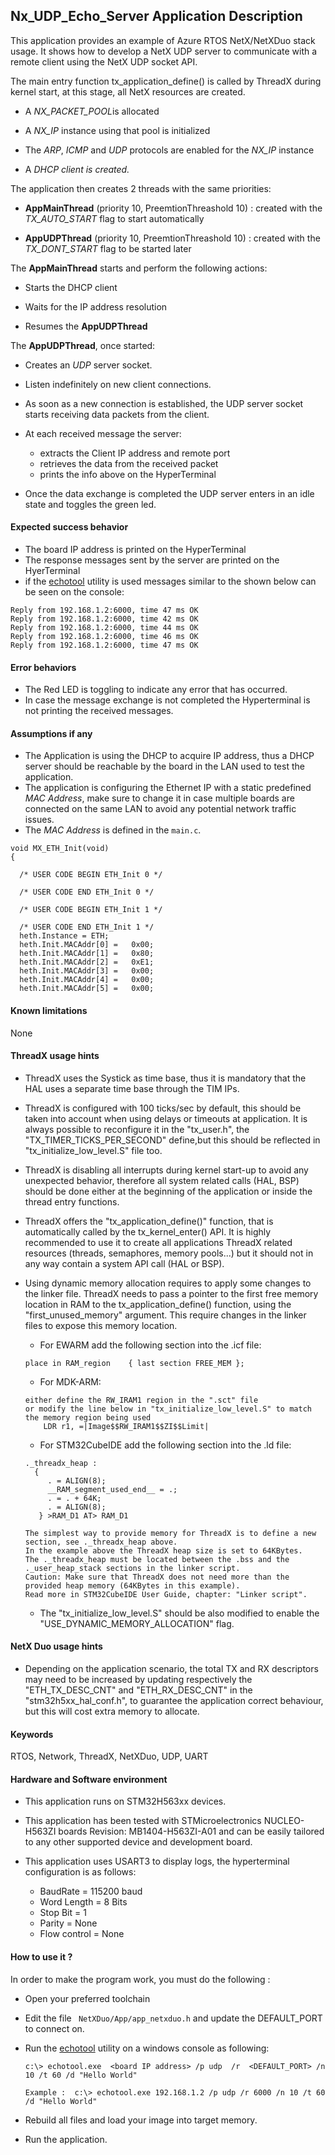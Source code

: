 
## <b>Nx_UDP_Echo_Server Application Description</b>

This application provides an example of Azure RTOS NetX/NetXDuo stack usage.
It shows how to develop a NetX UDP server to communicate with a remote client using
the NetX UDP socket API.

The main entry function tx_application_define() is called by ThreadX during kernel start, at this stage, all NetX resources are created.

 + A <i>NX_PACKET_POOL</i>is allocated

 + A <i>NX_IP</i> instance using that pool is initialized

 + The <i>ARP</i>, <i>ICMP</i> and <i>UDP</i> protocols are enabled for the <i>NX_IP</i> instance

 + A <i>DHCP client is created.</i>

The application then creates 2 threads with the same priorities:

 + **AppMainThread** (priority 10, PreemtionThreashold 10) : created with the <i>TX_AUTO_START</i> flag to start automatically

 + **AppUDPThread** (priority 10, PreemtionThreashold 10) : created with the <i>TX_DONT_START</i> flag to be started later

The **AppMainThread** starts and perform the following actions:

  + Starts the DHCP client

  + Waits for the IP address resolution

  + Resumes the **AppUDPThread**

The **AppUDPThread**, once started:

  + Creates an <i>UDP</i> server socket.
  + Listen indefinitely on new client connections.
  + As soon as a new connection is established, the UDP server socket starts receiving data packets from the client.

  + At each received message the server:

      + extracts the Client IP address and remote port
      + retrieves the data from the received packet
      + prints the info above on the HyperTerminal

  + Once the data exchange is completed the UDP server enters in an idle state and toggles the green led.


#### <b>Expected success behavior</b>

 + The board IP address is printed on the HyperTerminal
 + The response messages sent by the server are printed on the HyerTerminal
 + if the [echotool](https://github.com/PavelBansky/EchoTool/releases/tag/v1.5.0.0) utility  is used messages similar to the shown below can be seen on the console:

```
Reply from 192.168.1.2:6000, time 47 ms OK
Reply from 192.168.1.2:6000, time 42 ms OK
Reply from 192.168.1.2:6000, time 44 ms OK
Reply from 192.168.1.2:6000, time 46 ms OK
Reply from 192.168.1.2:6000, time 47 ms OK

```

#### <b>Error behaviors</b>

+ The Red LED is toggling to indicate any error that has occurred.
+ In case the message exchange is not completed the Hyperterminal is not printing the received messages.

#### <b>Assumptions if any</b>
- The Application is using the DHCP to acquire IP address, thus a DHCP server should be reachable by the board in the LAN used to test the application.
- The application is configuring the Ethernet IP with a static predefined <i>MAC Address</i>, make sure to change it in case multiple boards are connected on the same LAN to avoid any potential network traffic issues.
- The <i>MAC Address</i> is defined in the `main.c`.

```
void MX_ETH_Init(void)
{

  /* USER CODE BEGIN ETH_Init 0 */

  /* USER CODE END ETH_Init 0 */

  /* USER CODE BEGIN ETH_Init 1 */

  /* USER CODE END ETH_Init 1 */
  heth.Instance = ETH;
  heth.Init.MACAddr[0] =   0x00;
  heth.Init.MACAddr[1] =   0x80;
  heth.Init.MACAddr[2] =   0xE1;
  heth.Init.MACAddr[3] =   0x00;
  heth.Init.MACAddr[4] =   0x00;
  heth.Init.MACAddr[5] =   0x00;
```
#### <b>Known limitations</b>
None

#### <b>ThreadX usage hints</b>

 - ThreadX uses the Systick as time base, thus it is mandatory that the HAL uses a separate time base through the TIM IPs.
 - ThreadX is configured with 100 ticks/sec by default, this should be taken into account when using delays or timeouts at application. It is always possible to reconfigure it in the "tx_user.h", the "TX_TIMER_TICKS_PER_SECOND" define,but this should be reflected in "tx_initialize_low_level.S" file too.
 - ThreadX is disabling all interrupts during kernel start-up to avoid any unexpected behavior, therefore all system related calls (HAL, BSP) should be done either at the beginning of the application or inside the thread entry functions.
 - ThreadX offers the "tx_application_define()" function, that is automatically called by the tx_kernel_enter() API.
   It is highly recommended to use it to create all applications ThreadX related resources (threads, semaphores, memory pools...)  but it should not in any way contain a system API call (HAL or BSP).
 - Using dynamic memory allocation requires to apply some changes to the linker file.
   ThreadX needs to pass a pointer to the first free memory location in RAM to the tx_application_define() function,
   using the "first_unused_memory" argument.
   This require changes in the linker files to expose this memory location.
    + For EWARM add the following section into the .icf file:
     ```
	 place in RAM_region    { last section FREE_MEM };
	 ```
    + For MDK-ARM:
	```
    either define the RW_IRAM1 region in the ".sct" file
    or modify the line below in "tx_initialize_low_level.S" to match the memory region being used
        LDR r1, =|Image$$RW_IRAM1$$ZI$$Limit|
	```
    + For STM32CubeIDE add the following section into the .ld file:
	```
    ._threadx_heap :
      {
         . = ALIGN(8);
         __RAM_segment_used_end__ = .;
         . = . + 64K;
         . = ALIGN(8);
       } >RAM_D1 AT> RAM_D1
	```

       The simplest way to provide memory for ThreadX is to define a new section, see ._threadx_heap above.
       In the example above the ThreadX heap size is set to 64KBytes.
       The ._threadx_heap must be located between the .bss and the ._user_heap_stack sections in the linker script.
       Caution: Make sure that ThreadX does not need more than the provided heap memory (64KBytes in this example).
       Read more in STM32CubeIDE User Guide, chapter: "Linker script".

    + The "tx_initialize_low_level.S" should be also modified to enable the "USE_DYNAMIC_MEMORY_ALLOCATION" flag.

#### <b>NetX Duo usage hints</b>

- Depending on the application scenario, the total TX and RX descriptors may need to be increased by updating respectively  the "ETH_TX_DESC_CNT" and "ETH_RX_DESC_CNT" in the "stm32h5xx_hal_conf.h", to guarantee the application correct behaviour, but this will cost extra memory to allocate.

#### <b>Keywords</b>

RTOS, Network, ThreadX, NetXDuo, UDP, UART

#### <b>Hardware and Software environment</b>

 - This application runs on STM32H563xx devices.
 - This application has been tested with STMicroelectronics NUCLEO-H563ZI boards Revision: MB1404-H563ZI-A01
    and can be easily tailored to any other supported device and development board.

  - This application uses USART3 to display logs, the hyperterminal configuration is as follows:
      - BaudRate = 115200 baud
      - Word Length = 8 Bits
      - Stop Bit = 1
      - Parity = None
      - Flow control = None

#### <b>How to use it ?</b>

In order to make the program work, you must do the following :

 - Open your preferred toolchain
 - Edit the file <code> NetXDuo/App/app_netxduo.h</code> and update the DEFAULT_PORT to connect on.
 - Run the [echotool](https://github.com/PavelBansky/EchoTool/releases/tag/v1.5.0.0) utility on a windows console as following:

       c:\> echotool.exe  <board IP address> /p udp  /r  <DEFAULT_PORT> /n 10 /t 60 /d "Hello World"

       Example :  c:\> echotool.exe 192.168.1.2 /p udp /r 6000 /n 10 /t 60 /d "Hello World"

 - Rebuild all files and load your image into target memory.
 - Run the application.
